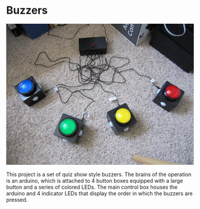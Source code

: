 Buzzers
=======

![IMG](buzzers.JPG)


This project is a set of quiz show style buzzers.  The brains of the operation is an arduino, which is attached to 4 button boxes equipped with a large button and a series of colored LEDs.  The main control box houses the arduino and 4 indicator LEDs that display the order in which the buzzers are pressed.

